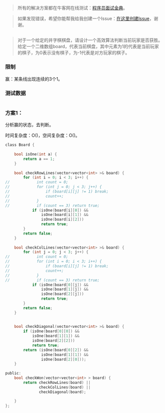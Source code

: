 > 所有的解决方案都在牛客网在线测试：[程序员面试金典](http://www.nowcoder.com/ta/cracking-the-coding-interview)。

> 如果发现错误，希望你能帮我给我创建一个Issue：[在这里创建Issue](https://github.com/Shitaibin/CC150/issues)，谢谢。

## 

> 对于一个给定的井字棋棋盘，请设计一个高效算法判断当前玩家是否获胜。
给定一个二维数组board，代表当前棋盘，其中元素为1的代表是当前玩家的棋子，为0表示没有棋子，为-1代表是对方玩家的棋子。

### 限制

赢：某条线出现连续的3个1。

### 测试数据

```

```

### 方案1：

分析赢的状态，去判断。

时间复杂度：O()，空间复杂度：O()。

```C
class Board {
    
    bool isOne(int a) {
        return a == 1;
    }
    
    bool checkRowLines(vector<vector<int> >& board) {
        for (int i = 0; i < 3; i++) {
//            int count = 0;
//            for (int j = 0; j < 3; j++) {
//                if (board[i][j] != 1) break;
//                count++;
//            }
//            if (count == 3) return true;
        	if (isOne(board[i][0]) &&
                isOne(board[i][1]) &&
                isOne(board[i][2]))
        		return true;
        }
        return false;
    }
    
    bool checkColLines(vector<vector<int> >& board) {
        for (int j = 0; j < 3; j++) {
//            int count = 0;
//            for (int i = 0; i < 3; i++) {
//                if (board[i][j] != 1) break;
//                count++;
//            }
//            if (count == 3) return true;
            if (isOne(board[0][j]) &&
                isOne(board[1][j]) &&
                isOne(board[2][j]))
        		return true;
        }
        return false;
    }
    
    
    bool checkDiagonal(vector<vector<int> >& board) {
        if (isOne(board[0][0]) &&
            isOne(board[1][1]) &&
            isOne(board[2][2]))
            return true;
        return (isOne(board[0][2]) &&
                isOne(board[1][1]) &&
                isOne(board[2][0]));
    }
    
public:
    bool checkWon(vector<vector<int> > board) {
        return checkRowLines(board) ||
               checkColLines(board) ||
               checkDiagonal(board);
            
    }
};
```
